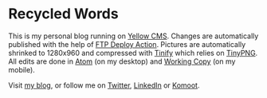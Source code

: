 # Recycled Words
This is my personal blog running on [Yellow CMS](https://github.com/datenstrom/yellow). Changes are automatically published with the help of [FTP Deploy Action](https://github.com/SamKirkland/FTP-Deploy-Action). Pictures are automatically shrinked to 1280x960 and compressed with [Tinify](https://github.com/namoscato/action-tinify) which relies on [TinyPNG](https://tinypng.com/). All edits are done in [Atom](https://atom.io/) (on my desktop) and [Working Copy](https://workingcopyapp.com/) (on my mobile).  

Visit [my blog](https://gaehn.org), or follow me on [Twitter](https://twitter.com/flschr), [LinkedIn](https://www.linkedin.com/in/flschr) or [Komoot](https://www.komoot.de/user/848543125284).
